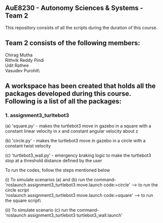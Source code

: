 ## AuE8230 - Autonomy Sciences & Systems - Team 2

This repository consists of all the scripts during the duration of this course.

## Team 2 consists of the following members:
Chirag Mutha\
Rithvik Reddy Pindi\
Udit Rathee\
Vasudev Purohit\

## A workspace has been created that holds all the packages developed during this course. Following is a list of all the packages:

### 1. assignment3_turltebot3

(a) 'square.py' - makes the turtlebot3 move in gazebo in a square with a constant linear velocity in x and constant angular velocity about z

(b) 'circle.py' - makes the turtlebot3 move in gazebo in a circle with a constant twist velocity

(c) 'turtlebot3_wall.py' - emergency braking logic to make the turtlebot3 stop at a threshold distance defined by the user

To run the codes, follow the steps mentioned below

(i) To simulate scenarios (a) and (b) run the command-<br /> 
'roslaunch assignment3_turtlebot3 move.launch code:=circle' --> to run the circle script\
'roslaunch assignment3_turtlebot3 move.launch code:=square' --> to run the square script\

(ii) To simulate scenario (c) run the command-\
'roslaunch assignment3_turtlebot3 turtlebot3_wall.launch'
